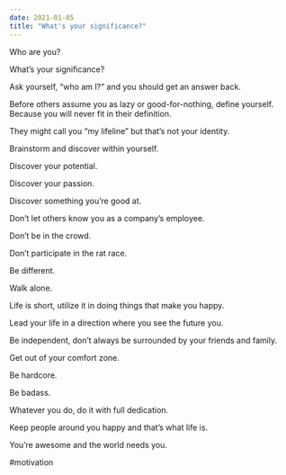 ```yaml
---
date: 2021-01-05
title: "What's your significance?"
---
```


Who are you?

What’s your significance?

Ask yourself, “who am I?” and you should get an answer back.

Before others assume you as lazy or good-for-nothing, define yourself. Because you will never fit in their definition.

They might call you “my lifeline” but that’s not your identity.

Brainstorm and discover within yourself.

Discover your potential.

Discover your passion.

Discover something you’re good at.

Don’t let others know you as a company’s employee.

Don’t be in the crowd.

Don’t participate in the rat race.

Be different.

Walk alone.

Life is short, utilize it in doing things that make you happy.

Lead your life in a direction where you see the future you.

Be independent, don’t always be surrounded by your friends and family.

Get out of your comfort zone.

Be hardcore.

Be badass.

Whatever you do, do it with full dedication.

Keep people around you happy and that’s what life is.

You’re awesome and the world needs you.

#motivation